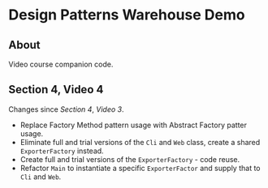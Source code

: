 # Design Patterns Warehouse Demo

## About

Video course companion code.

## Section 4, Video 4

Changes since _Section 4_, _Video 3_.

* Replace Factory Method pattern usage with Abstract Factory patter usage.
* Eliminate full and trial versions of the `Cli` and `Web` class, create a shared `ExporterFactory` instead.
* Create full and trial versions of the `ExporterFactory` - code reuse.
* Refactor `Main` to instantiate a specific `ExporterFactor` and supply that to `Cli` and `Web`.
